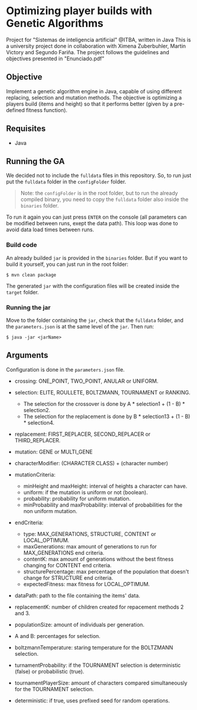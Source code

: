 # Optimizing player builds with Genetic Algorithms
Project for "Sistemas de inteligencia artificial" @ITBA, written in Java
This is a university project done in collaboration with Ximena Zuberbuhler, Martin Victory and Segundo Fariña.
The project follows the guidelines and objectives presented in "Enunciado.pdf"

## Objective
Implement a genetic algorithm engine in Java, capable of using different replacing, selection and mutation methods.
The objective is optimizing a players build (items and height) so that it performs better (given by a pre-defined fitness function).

## Requisites

* Java

## Running the GA

We decided not to include the `fulldata` files in this repository. So, to run just put the `fulldata` folder in the `configFolder` folder.
>Note: the `configFolder` is in the root folder, but to run the already compiled binary, you need to copy the `fulldata` folder also inside the `binaries` folder.

To run it again you can just press `ENTER` on the console (all parameters can be modified between runs, exept the data path). This loop was done to avoid data load times between runs.

### Build code

An already builded `jar` is provided in the `binaries` folder. But if you want to build it yourself, you can just run in the root folder:
```
$ mvn clean package
```

The generated `jar` with the configuration files will be created inside the `target` folder.

### Running the jar

Move to the folder containing the `jar`, check that the `fulldata` folder, and the `parameters.json` is at the same level of the `jar`. Then run:
```
$ java -jar <jarName>
```

## Arguments

Configuration is done in the `parameters.json` file.



* crossing: ONE_POINT, TWO_POINT, ANULAR or UNIFORM.
* selection: ELITE, ROULLETE, BOLTZMANN, TOURNAMENT or RANKING.
    * The selection for the crossover is done by A * selection1 + (1 - B) * selection2.
    * The selection for the replacement is done by B * selection13 + (1 - B) * selection4.
* replacement: FIRST_REPLACER, SECOND_REPLACER or THIRD_REPLACER.
* mutation: GENE or MULTI_GENE
* characterModifier: (CHARACTER CLASS) + (character number)
* mutationCriteria:
    * minHeight and maxHeight: interval of heights a character can have.
    * uniform: if the mutation is uniform or not (boolean).
    * probability: probability for uniform mutation.
    * minProbability and maxProbability: interval of probabilities for the non uniform mutation.
* endCriteria:
    * type: MAX_GENERATIONS, STRUCTURE, CONTENT or LOCAL_OPTIMUM.
    * maxGenerations: max amount of generations to run for MAX_GENERATIONS end criteria.
    * contentK: max amount of generations without the best fitness changing for CONTENT end criteria.
    * structurePercentage: max percentage of the population that doesn't change for STRUCTURE end criteria.
    * expectedFitness: max fitness for LOCAL_OPTIMUM.
* dataPath: path to the file containing the items' data.
* replacementK: number of children created for repacement methods 2 and 3.
* populationSize: amount of individuals per generation.

* A and B: percentages for selection.

* boltzmannTemperature: staring temperature for the BOLTZMANN selection.
* turnamentProbability: if the TOURNAMENT selection is deterministic (false) or probabilistic (true).
* tournamentPlayerSize: amount of characters compared simultaneously for the TOURNAMENT selection.
* deterministic: if true, uses prefixed seed for random operations.
